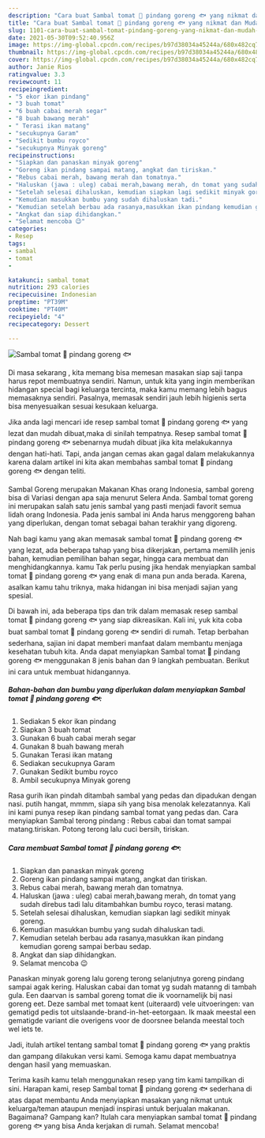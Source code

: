 ```yaml
---
description: "Cara buat Sambal tomat 🍅 pindang goreng 🐟 yang nikmat dan Mudah Dibuat"
title: "Cara buat Sambal tomat 🍅 pindang goreng 🐟 yang nikmat dan Mudah Dibuat"
slug: 1101-cara-buat-sambal-tomat-pindang-goreng-yang-nikmat-dan-mudah-dibuat
date: 2021-05-30T09:52:40.956Z
image: https://img-global.cpcdn.com/recipes/b97d38034a45244a/680x482cq70/sambal-tomat-🍅-pindang-goreng-🐟-foto-resep-utama.jpg
thumbnail: https://img-global.cpcdn.com/recipes/b97d38034a45244a/680x482cq70/sambal-tomat-🍅-pindang-goreng-🐟-foto-resep-utama.jpg
cover: https://img-global.cpcdn.com/recipes/b97d38034a45244a/680x482cq70/sambal-tomat-🍅-pindang-goreng-🐟-foto-resep-utama.jpg
author: Janie Rios
ratingvalue: 3.3
reviewcount: 11
recipeingredient:
- "5 ekor ikan pindang"
- "3 buah tomat"
- "6 buah cabai merah segar"
- "8 buah bawang merah"
- " Terasi ikan matang"
- "secukupnya Garam"
- "Sedikit bumbu royco"
- "secukupnya Minyak goreng"
recipeinstructions:
- "Siapkan dan panaskan minyak goreng"
- "Goreng ikan pindang sampai matang, angkat dan tiriskan."
- "Rebus cabai merah, bawang merah dan tomatnya."
- "Haluskan (jawa : uleg) cabai merah,bawang merah, dn tomat yang sudah direbus tadi lalu ditambahkan bumbu royco, terasi matang."
- "Setelah selesai dihaluskan, kemudian siapkan lagi sedikit minyak goreng."
- "Kemudian masukkan bumbu yang sudah dihaluskan tadi."
- "Kemudian setelah berbau ada rasanya,masukkan ikan pindang kemudian goreng sampai berbau sedap."
- "Angkat dan siap dihidangkan."
- "Selamat mencoba 😉"
categories:
- Resep
tags:
- sambal
- tomat
- 

katakunci: sambal tomat  
nutrition: 293 calories
recipecuisine: Indonesian
preptime: "PT39M"
cooktime: "PT40M"
recipeyield: "4"
recipecategory: Dessert

---
```



![Sambal tomat 🍅 pindang goreng 🐟](https://img-global.cpcdn.com/recipes/b97d38034a45244a/680x482cq70/sambal-tomat-🍅-pindang-goreng-🐟-foto-resep-utama.jpg)

Di masa  sekarang , kita memang bisa memesan masakan siap saji tanpa harus repot membuatnya sendiri. Namun, untuk kita yang ingin memberikan hidangan special bagi keluarga tercinta, maka kamu memang lebih bagus memasaknya sendiri. Pasalnya, memasak sendiri jauh lebih higienis serta bisa menyesuaikan sesuai kesukaan keluarga.

Jika anda lagi mencari ide resep sambal tomat 🍅 pindang goreng 🐟 yang lezat dan mudah dibuat,maka di sinilah tempatnya. Resep sambal tomat 🍅 pindang goreng 🐟  sebenarnya mudah dibuat jika kita melakukannya dengan hati-hati. Tapi, anda jangan cemas akan gagal dalam melakukannya 
karena dalam artikel ini kita akan membahas sambal tomat 🍅 pindang goreng 🐟 dengan teliti.  

Sambal Goreng merupakan Makanan Khas orang Indonesia, sambal goreng bisa di Variasi dengan apa saja menurut Selera Anda. Sambal tomat goreng ini merupakan salah satu jenis sambal yang pasti menjadi favorit semua lidah orang Indonesia. Pada jenis sambal ini Anda harus menggoreng bahan yang diperlukan, dengan tomat sebagai bahan terakhir yang digoreng.

Nah bagi kamu yang akan memasak sambal tomat 🍅 pindang goreng 🐟 yang lezat, ada beberapa tahap yang bisa dikerjakan, pertama memilih jenis bahan, kemudian pemilihan bahan segar, hingga cara membuat dan menghidangkannya. kamu Tak perlu pusing jika hendak menyiapkan sambal tomat 🍅 pindang goreng 🐟 yang enak di mana pun anda berada. Karena, asalkan kamu  tahu triknya, maka hidangan ini bisa menjadi sajian yang spesial.

Di bawah ini, ada beberapa tips dan trik dalam memasak resep sambal tomat 🍅 pindang goreng 🐟 yang siap dikreasikan. Kali ini, yuk kita coba buat sambal tomat 🍅 pindang goreng 🐟 sendiri di rumah. Tetap berbahan sederhana, sajian ini dapat memberi manfaat dalam membantu menjaga kesehatan tubuh kita. Anda dapat menyiapkan Sambal tomat 🍅 pindang goreng 🐟 menggunakan 8 jenis bahan dan 9 langkah pembuatan. Berikut ini cara untuk membuat hidangannya.

<!--inarticleads1-->

##### Bahan-bahan dan bumbu yang diperlukan dalam menyiapkan Sambal tomat 🍅 pindang goreng 🐟:

1. Sediakan 5 ekor ikan pindang
1. Siapkan 3 buah tomat
1. Gunakan 6 buah cabai merah segar
1. Gunakan 8 buah bawang merah
1. Gunakan  Terasi ikan matang
1. Sediakan secukupnya Garam
1. Gunakan Sedikit bumbu royco
1. Ambil secukupnya Minyak goreng


Rasa gurih ikan pindah ditambah sambal yang pedas dan dipadukan dengan nasi. putih hangat, mmmm, siapa sih yang bisa menolak kelezatannya. Kali ini kami punya resep ikan pindang sambal tomat yang pedas dan. Cara menyiapkan Sambal terong pindang : Rebus cabai dan tomat sampai matang.tiriskan. Potong terong lalu cuci bersih, tiriskan. 

<!--inarticleads2-->

##### Cara membuat Sambal tomat 🍅 pindang goreng 🐟:

1. Siapkan dan panaskan minyak goreng
1. Goreng ikan pindang sampai matang, angkat dan tiriskan.
1. Rebus cabai merah, bawang merah dan tomatnya.
1. Haluskan (jawa : uleg) cabai merah,bawang merah, dn tomat yang sudah direbus tadi lalu ditambahkan bumbu royco, terasi matang.
1. Setelah selesai dihaluskan, kemudian siapkan lagi sedikit minyak goreng.
1. Kemudian masukkan bumbu yang sudah dihaluskan tadi.
1. Kemudian setelah berbau ada rasanya,masukkan ikan pindang kemudian goreng sampai berbau sedap.
1. Angkat dan siap dihidangkan.
1. Selamat mencoba 😉


Panaskan minyak goreng lalu goreng terong selanjutnya goreng pindang sampai agak kering. Haluskan cabai dan tomat yg sudah matanng di tambah gula. Een daarvan is sambal goreng tomat die ik voornamelijk bij nasi goreng eet. Deze sambal met tomaat kent (uiteraard) vele uitvoeringen: van gematigd pedis tot uitslaande-brand-in-het-eetorgaan. Ik maak meestal een gematigde variant die overigens voor de doorsnee belanda meestal toch wel iets te. 

Jadi, itulah artikel tentang  sambal tomat 🍅 pindang goreng 🐟  yang praktis dan gampang dilakukan versi kami. Semoga kamu dapat membuatnya dengan hasil yang memuaskan. 

Terima kasih kamu telah menggunakan resep yang tim kami tampilkan di sini. Harapan kami, resep  Sambal tomat 🍅 pindang goreng 🐟 sederhana di atas dapat membantu Anda menyiapkan masakan yang nikmat untuk keluarga/teman ataupun menjadi inspirasi untuk berjualan makanan. Bagaimana? Gampang kan? Itulah cara menyiapkan sambal tomat 🍅 pindang goreng 🐟 yang bisa Anda kerjakan di rumah. Selamat mencoba!

